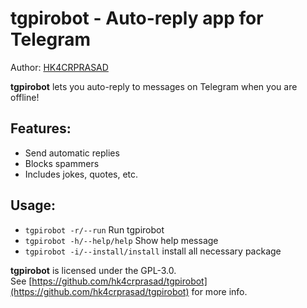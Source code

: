 # tgpirobot - Auto-reply app for Telegram

Author: [HK4CRPRASAD](https://github.com/hk4crprasad)

**tgpirobot** lets you auto-reply to messages on Telegram when you are offline!

## Features:
- Send automatic replies
- Blocks spammers
- Includes jokes, quotes, etc.

## Usage:
- `tgpirobot -r/--run`   Run tgpirobot
- `tgpirobot -h/--help/help`   Show help message
- `tgpirobot -i/--install/install` install all necessary package

**tgpirobot** is licensed under the GPL-3.0.  
See [https://github.com/hk4crprasad/tgpirobot](https://github.com/hk4crprasad/tgpirobot) for more info.

